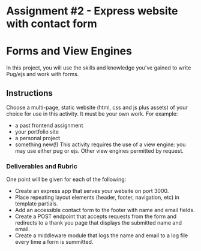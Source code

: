 # Assignment #2 - Express website with contact form

# Forms and View Engines
In this project, you will use the skills and knowledge you've gained to write Pug/ejs and work with forms.

## Instructions
Choose a multi-page, static website (html, css and js plus assets) of your choice for use in this activity. It must be your own work. For example:
- a past frontend assignment
- your portfolio site 
- a personal project
- something new(!)
This activity requires the use of a view engine: you may use either pug or ejs. Other view engines permitted by request.

### Deliverables and Rubric
One point will be given for each of the following:
- Create an express app that serves your website on port 3000.
- Place repeating layout elements (header, footer, navigation, etc) in template partials.
- Add an accessible contact form to the footer with name and email fields.
- Create a POST endpoint that accepts requests from the form and redirects to a thank you page that displays the submitted name and email.
- Create a middleware module that logs the name and email to a log file every time a form is summitted.